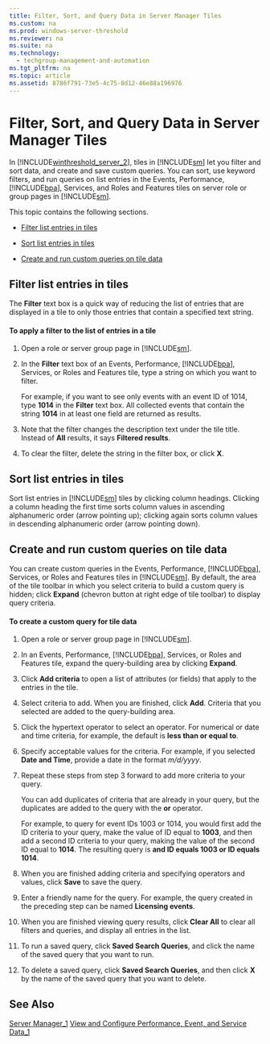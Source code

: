 ```yaml
---
title: Filter, Sort, and Query Data in Server Manager Tiles
ms.custom: na
ms.prod: windows-server-threshold
ms.reviewer: na
ms.suite: na
ms.technology: 
  - techgroup-management-and-automation
ms.tgt_pltfrm: na
ms.topic: article
ms.assetid: 8786f791-73e5-4c75-8d12-46e88a196976
---
```

# Filter, Sort, and Query Data in Server Manager Tiles
In [!INCLUDE[winthreshold_server_2](includes/winthreshold_server_2_md.md)], tiles in [!INCLUDE[sm](includes/sm_md.md)] let you filter and sort data, and create and save custom queries. You can sort, use keyword filters, and run queries on list entries in the Events, Performance, [!INCLUDE[bpa](includes/bpa_md.md)], Services, and Roles and Features tiles on server role or group pages in [!INCLUDE[sm](includes/sm_md.md)].

This topic contains the following sections.

-   [Filter list entries in tiles](#BKMK_tiles)

-   [Sort list entries in tiles](#BKMK_sort)

-   [Create and run custom queries on tile data](#BKMK_query)

## <a name="BKMK_tiles"></a>Filter list entries in tiles
The **Filter** text box is a quick way of reducing the list of entries that are displayed in a tile to only those entries that contain a specified text string.

#### To apply a filter to the list of entries in a tile

1.  Open a role or server group page in [!INCLUDE[sm](includes/sm_md.md)].

2.  In the **Filter** text box of an Events, Performance, [!INCLUDE[bpa](includes/bpa_md.md)], Services, or Roles and Features tile, type a string on which you want to filter.

    For example, if you want to see only events with an event ID of 1014, type **1014** in the **Filter** text box. All collected events that contain the string **1014** in at least one field are returned as results.

3.  Note that the filter changes the description text under the tile title. Instead of **All** results, it says **Filtered results**.

4.  To clear the filter, delete the string in the filter box, or click **X**.

## <a name="BKMK_sort"></a>Sort list entries in tiles
Sort list entries in [!INCLUDE[sm](includes/sm_md.md)] tiles by clicking column headings. Clicking a column heading the first time sorts column values in ascending alphanumeric order (arrow pointing up); clicking again sorts column values in descending alphanumeric order (arrow pointing down).

## <a name="BKMK_query"></a>Create and run custom queries on tile data
You can create custom queries in the Events, Performance, [!INCLUDE[bpa](includes/bpa_md.md)], Services, or Roles and Features tiles in [!INCLUDE[sm](includes/sm_md.md)]. By default, the area of the tile toolbar in which you select criteria to build a custom query is hidden; click **Expand** (chevron button at right edge of tile toolbar) to display query criteria.

#### To create a custom query for tile data

1.  Open a role or server group page in [!INCLUDE[sm](includes/sm_md.md)].

2.  In an Events, Performance, [!INCLUDE[bpa](includes/bpa_md.md)], Services, or Roles and Features tile, expand the query-building area by clicking **Expand**.

3.  Click **Add criteria** to open a list of attributes (or fields) that apply to the entries in the tile.

4.  Select criteria to add. When you are finished, click **Add**. Criteria that you selected are added to the query-building area.

5.  Click the hypertext operator to select an operator. For numerical or date and time criteria, for example, the default is **less than or equal to**.

6.  Specify acceptable values for the criteria. For example, if you selected **Date and Time**, provide a date in the format *m/d/yyyy*.

7.  Repeat these steps from step 3 forward to add more criteria to your query.

    You can add duplicates of criteria that are already in your query, but the duplicates are added to the query with the **or** operator.

    For example, to query for event IDs 1003 or 1014, you would first add the ID criteria to your query, make the value of ID equal to **1003**, and then add a second ID criteria to your query, making the value of the second ID equal to **1014**. The resulting query is **and ID equals 1003 or ID equals 1014**.

8.  When you are finished adding criteria and specifying operators and values, click **Save** to save the query.

9. Enter a friendly name for the query. For example, the query created in the preceding step can be named **Licensing events**.

10. When you are finished viewing query results, click **Clear All** to clear all filters and queries, and display all entries in the list.

11. To run a saved query, click **Saved Search Queries**, and click the name of the saved query that you want to run.

12. To delete a saved query, click **Saved Search Queries**, and then click **X** by the name of the saved query that you want to delete.

## See Also
[Server Manager_1](Server-Manager_1.md)
[View and Configure Performance, Event, and Service Data_1](View-and-Configure-Performance,-Event,-and-Service-Data_1.md)


